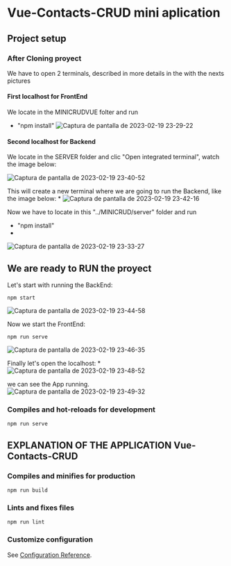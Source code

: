 # Vue-Contacts-CRUD mini aplication

## Project setup

### After Cloning proyect
We have to open 2 terminals, described in more details in the with the nexts pictures

#### First localhost for FrontEnd
We locate in the MINICRUDVUE folter and run 
* "npm install"
![Captura de pantalla de 2023-02-19 23-29-22](https://user-images.githubusercontent.com/82011423/220010678-1711edc4-e83e-4f70-a5bb-de673d01db60.png)

#### Second localhost for Backend
We locate in the SERVER folder and clic "Open integrated
terminal", watch the image below:

![Captura de pantalla de 2023-02-19 23-40-52](https://user-images.githubusercontent.com/82011423/220011047-71e4482c-0549-40d8-b769-a79f9649d262.png)

This will create a new terminal where we are going to run the
Backend, like the image below:
* 
![Captura de pantalla de 2023-02-19 23-42-16](https://user-images.githubusercontent.com/82011423/220011198-0e50e529-17ae-43da-b4fd-c48a239092ff.png)

Now we have to locate in this "../MINICRUD/server" folder and run
* "npm install"
* 
![Captura de pantalla de 2023-02-19 23-33-27](https://user-images.githubusercontent.com/82011423/220011267-6e1bd1b6-247e-4979-ab9d-d76c84575f8d.png)

## We are ready to RUN the proyect
Let's start with running the BackEnd:
```
npm start
```
![Captura de pantalla de 2023-02-19 23-44-58](https://user-images.githubusercontent.com/82011423/220011481-fca41432-c165-48f4-b0be-c6120dde0eb2.png)

Now we start the FrontEnd:
```
npm run serve
```
![Captura de pantalla de 2023-02-19 23-46-35](https://user-images.githubusercontent.com/82011423/220011718-776716ff-d9dd-4c0d-ad8a-1bf71779f3c4.png)

Finally let's open the localhost:
*
![Captura de pantalla de 2023-02-19 23-48-52](https://user-images.githubusercontent.com/82011423/220012193-cb9b398a-b419-4fd7-ad7b-25ce951eb21f.png)

we can see the App running.
![Captura de pantalla de 2023-02-19 23-49-32](https://user-images.githubusercontent.com/82011423/220012064-c6ef3d79-47f7-4ff5-a477-f336bb7b63fe.png)

### Compiles and hot-reloads for development

```
npm run serve
```
## EXPLANATION OF THE APPLICATION Vue-Contacts-CRUD

### Compiles and minifies for production
```
npm run build
```

### Lints and fixes files
```
npm run lint
```

### Customize configuration
See [Configuration Reference](https://cli.vuejs.org/config/).
